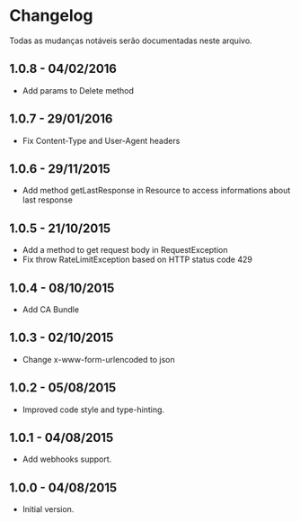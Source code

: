 # Changelog

Todas as mudanças notáveis serão documentadas neste arquivo.

## 1.0.8 - 04/02/2016
- Add params to Delete method

## 1.0.7 - 29/01/2016
- Fix Content-Type and User-Agent headers

## 1.0.6 - 29/11/2015
- Add method getLastResponse in Resource to access informations about last response

## 1.0.5 - 21/10/2015
- Add a method to get request body in RequestException
- Fix throw RateLimitException based on HTTP status code 429

## 1.0.4 - 08/10/2015
- Add CA Bundle

## 1.0.3 - 02/10/2015
- Change x-www-form-urlencoded to json

## 1.0.2 - 05/08/2015
- Improved code style and type-hinting.

## 1.0.1 - 04/08/2015
- Add webhooks support.

## 1.0.0 - 04/08/2015
- Initial version.
